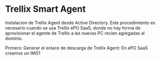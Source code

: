 # Trellix Smart Agent
Instalacion de Trellix Agent desde Active Directory.
Este procedimiento es necesario cuando se usa Trellix ePO SaaS, donde no hay forma de aprovisionar el agente de Trellix a las nuevas PC recien agregadas al dominio.

Primero:
Generar el enlace de descarga de Trellix Agent: En ePO SaaS creamos un 
IMG1
